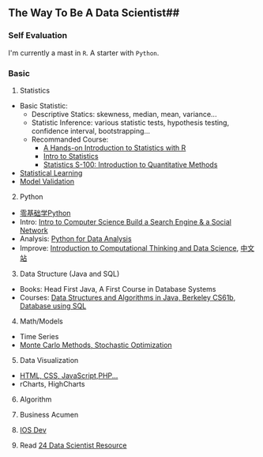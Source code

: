 ## The Way To Be A Data Scientist##
### Self Evaluation ###
I'm currently a mast in `R`. A starter with `Python`.
### Basic ###
1. Statistics
  - Basic Statistic: 
    - Descriptive Statics: skewness, median, mean, variance... 
    - Statistic Inference: various statistic tests, hypothesis testing, confidence interval, bootstrapping... 
    - Recommanded Course: 
      - [A Hands-on Introduction to Statistics with R](https://www.datacamp.com/introduction-to-statistics)
      - [Intro to Statistics](https://www.udemy.com/statistics/#/)
      - [Statistics S-100: Introduction to Quantitative Methods](http://isites.harvard.edu/icb/icb.do?keyword=k68585&pageid=icb.page331360)
  - [Statistical Learning](https://lagunita.stanford.edu/courses/HumanitiesandScience/StatLearning/Winter2015/info)
  - [Model Validation](https://www.udacity.com/course/progress#!/c-ud919)

2. Python
  - [零基础学Python](https://github.com/qiwsir/StarterLearningPython/blob/master/index.md)
  - Intro: [Intro to Computer Science Build a Search Engine & a Social Network](https://www.udacity.com/course/cs101) 
  - Analysis: [Python for Data Analysis](http://htmlpreview.github.io/?https://github.com/nicolasfauchereau/NIWA_Python_seminars/blob/master/0_Introduction.html)
  - Improve: [Introduction to Computational Thinking and Data Science](https://www.edx.org/course/introduction-computational-thinking-data-mitx-6-00-2x-0#.VRt57FwfyyM),
  [中文站](http://mooc.guokr.com/course/935/Introduction-to-Computational-Thinking-and-Data-Science/)

3. Data Structure (Java and SQL)
  - Books: Head First Java, A First Course in Database Systems
  - Courses: [Data Structures and Algorithms in Java, Berkeley CS61b](http://www.cs.berkeley.edu/~jrs/61b/),
  [Database using SQL](https://class.coursera.org/db/class/index)

4. Math/Models
  - Time Series
  - [Monte Carlo Methods, Stochastic Optimization](http://am207.org)

5. Data Visualization 
  - [HTML, CSS, JavaScript,PHP...](http://www.codecademy.com/learn)
  - rCharts, HighCharts

6. Algorithm 

7. Business Acumen

8. [IOS Dev](https://developer.apple.com/library/ios/referencelibrary/GettingStarted/RoadMapiOS/)

9. Read
[24 Data Scientist Resource](http://blog.udacity.com/2014/12/24-data-science-resources-keep-finger-pulse.html)

